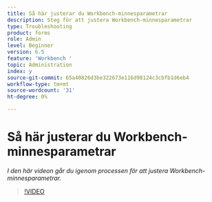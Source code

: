 ```yaml
---
title: Så här justerar du Workbench-minnesparametrar
description: Steg för att justera Workbench-minnesparametrar
type: Troubleshooting
product: forms
role: Admin
level: Beginner
version: 6.5
feature: 'Workbench '
topic: Administration
index: y
source-git-commit: 65a40826d3be322673e116d98124c3cbfb1d6eb4
workflow-type: tm+mt
source-wordcount: '31'
ht-degree: 0%

---
```




# Så här justerar du Workbench-minnesparametrar

*I den här videon går du igenom processen för att justera Workbench-minnesparametrar.*

>[!VIDEO](https://video.tv.adobe.com/v/335509?quality=9&learn=on)
